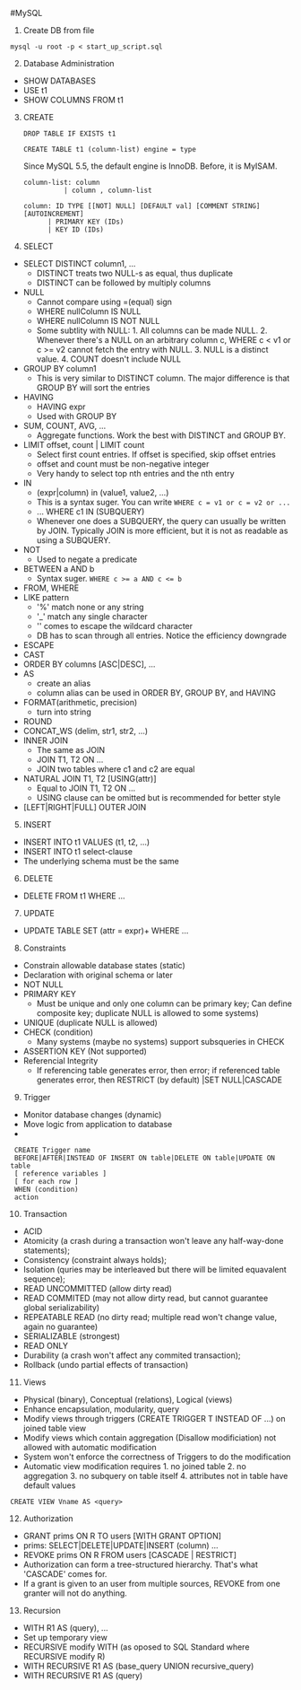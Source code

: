 #MySQL

1. Create DB from file
  ```
  mysql -u root -p < start_up_script.sql
  ```

2. Database Administration
 * SHOW DATABASES
 * USE t1
 * SHOW COLUMNS FROM t1
 
3. CREATE
   ``` 
   DROP TABLE IF EXISTS t1
   
   CREATE TABLE t1 (column-list) engine = type
   ```
   Since MySQL 5.5, the default engine is InnoDB. Before, it is MyISAM.
   ```
   column-list: column
             | column , column-list
   
   column: ID TYPE [[NOT] NULL] [DEFAULT val] [COMMENT STRING] [AUTOINCREMENT] 
         | PRIMARY KEY (IDs)
         | KEY ID (IDs)
   ```

4. SELECT
 * SELECT DISTINCT column1, ...
   * DISTINCT treats two NULL-s as equal, thus duplicate
   * DISTINCT can be followed by multiply columns
 * NULL
   * Cannot compare using =(equal) sign
   * WHERE nullColumn IS NULL
   * WHERE nullColumn IS NOT NULL
   * Some subtlity with NULL: 1. All columns can be made NULL. 2. Whenever there's a NULL on an arbitrary column c, WHERE c < v1 or c >= v2 cannot fetch the entry with NULL. 3. NULL is a distinct value. 4. COUNT doesn't include NULL
 * GROUP BY column1
   * This is very similar to DISTINCT column. The major difference is that GROUP BY will sort the entries
 * HAVING
   * HAVING expr 
   * Used with GROUP BY
 * SUM, COUNT, AVG, ...
   * Aggregate functions. Work the best with DISTINCT and GROUP BY.
 * LIMIT offset, count | LIMIT count
   * Select first count entries. If offset is specified, skip offset entries
   * offset and count must be non-negative integer
   * Very handy to select top nth entries and the nth entry
 * IN
   * (expr|column) in (value1, value2, ...)
   * This is a syntax suger. You can write ``` WHERE c = v1 or c = v2 or ... ```
   * ... WHERE c1 IN (SUBQUERY) 
   * Whenever one does a SUBQUERY, the query can usually be written by JOIN. Typically JOIN is more efficient, but it is not as readable as using a SUBQUERY.
 * NOT
   * Used to negate a predicate 
 * BETWEEN a AND b
   * Syntax suger. ``` WHERE c >= a AND c <= b ``` 
 * FROM, WHERE
 * LIKE pattern
    * '%' match none or any string
    * '_' match any single character
    * '\' comes to escape the wildcard character
    * DB has to scan through all entries. Notice the efficiency downgrade
 * ESCAPE
 * CAST
 * ORDER BY columns [ASC|DESC], ...
 * AS 
   * create an alias
   * column alias can be used in ORDER BY, GROUP BY, and HAVING
 * FORMAT(arithmetic, precision)
   * turn into string
 * ROUND
 * CONCAT_WS (delim, str1, str2, ...)
 * INNER JOIN 
   * The same as JOIN
   * JOIN T1, T2 ON ...
   * JOIN two tables where c1 and c2 are equal 
 * NATURAL JOIN T1, T2 [USING(attr)]
   * Equal to JOIN T1, T2 ON ...
   * USING clause can be omitted but is recommended for better style
 * [LEFT|RIGHT|FULL] OUTER JOIN  
 

5. INSERT
 * INSERT INTO t1 VALUES (t1, t2, ...)
 * INSERT INTO t1 select-clause
 * The underlying schema must be the same

6. DELETE
 * DELETE FROM t1 WHERE ...

7. UPDATE
 * UPDATE TABLE SET (attr = expr)+ WHERE ...
 
8. Constraints
 * Constrain allowable database states (static)
 * Declaration with original schema or later
 * NOT NULL
 * PRIMARY KEY 
   * Must be unique and only one column can be primary key; Can define composite key; duplicate NULL is allowed to some systems)
 * UNIQUE (duplicate NULL is allowed)
 * CHECK (condition)
   * Many systems (maybe no systems) support subsqueries in CHECK
 * ASSERTION KEY (Not supported)
 * Referencial Integrity
   * If referencing table generates error, then error; if referenced table generates error, then RESTRICT (by default) |SET NULL|CASCADE 

9. Trigger
 * Monitor database changes (dynamic)
 * Move logic from application to database
 * 
 ``` 
  CREATE Trigger name
  BEFORE|AFTER|INSTEAD OF INSERT ON table|DELETE ON table|UPDATE ON table
  [ reference variables ]
  [ for each row ]
  WHEN (condition)
  action
  ```
 
10. Transaction
 * ACID
 * Atomicity (a crash during a transaction won't leave any half-way-done statements); 
 * Consistency (constraint always holds); 
 * Isolation (quries may be interleaved but there will be limited equavalent sequence); 
 * READ UNCOMMITTED (allow dirty read)
 * READ COMMITED (may not allow dirty read, but cannot guarantee global serializability)
 * REPEATABLE READ (no dirty read; multiple read won't change value, again no guarantee)
 * SERIALIZABLE (strongest)
 * READ ONLY
 * Durability (a crash won't affect any commited transaction);
 * Rollback (undo partial effects of transaction)
 
11. Views
 * Physical (binary), Conceptual (relations), Logical (views)
 * Enhance encapsulation, modularity, query
 * Modify views through triggers (CREATE TRIGGER T INSTEAD OF ...) on joined table view
 * Modify views which contain aggregation (Disallow modificiation) not allowed with automatic modification
 * System won't enforce the correctness of Triggers to do the modification
 * Automatic view modification requires 1. no joined table 2. no aggregation 3. no subquery on table itself 4. attributes not in table have default values
 ```
 CREATE VIEW Vname AS <query> 
 ```
 
12. Authorization
 * GRANT prims ON R TO users [WITH GRANT OPTION]
 * prims: SELECT|DELETE|UPDATE|INSERT (column) ...
 * REVOKE prims ON R FROM users [CASCADE | RESTRICT]
 * Authorization can form a tree-structured hierarchy. That's what 'CASCADE' comes for.
 * If a grant is given to an user from multiple sources, REVOKE from one granter will not do anything.

13. Recursion 
 * WITH R1 AS (query), ... 
 * Set up temporary view
 * RECURSIVE modify WITH (as oposed to SQL Standard where RECURSIVE modify R)
 * WITH RECURSIVE R1 AS (base_query UNION recursive_query)  
 * WITH RECURSIVE R1 AS (query)
